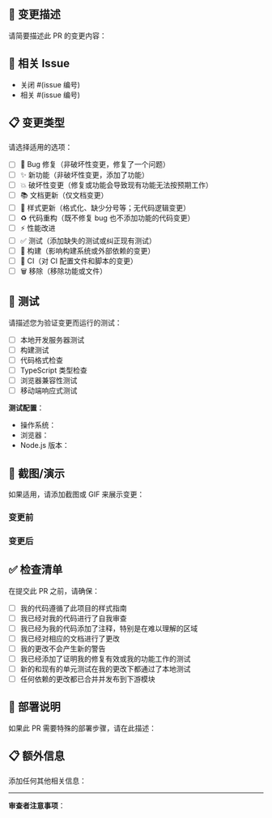 ## 📝 变更描述

请简要描述此 PR 的变更内容：

## 🔗 相关 Issue

- 关闭 #(issue 编号)
- 相关 #(issue 编号)

## 📋 变更类型

请选择适用的选项：

- [ ] 🐛 Bug 修复（非破坏性变更，修复了一个问题）
- [ ] ✨ 新功能（非破坏性变更，添加了功能）
- [ ] 💥 破坏性变更（修复或功能会导致现有功能无法按预期工作）
- [ ] 📚 文档更新（仅文档变更）
- [ ] 🎨 样式更新（格式化、缺少分号等；无代码逻辑变更）
- [ ] ♻️ 代码重构（既不修复 bug 也不添加功能的代码变更）
- [ ] ⚡ 性能改进
- [ ] ✅ 测试（添加缺失的测试或纠正现有测试）
- [ ] 🔧 构建（影响构建系统或外部依赖的变更）
- [ ] 👷 CI（对 CI 配置文件和脚本的变更）
- [ ] 🗑️ 移除（移除功能或文件）

## 🧪 测试

请描述您为验证变更而运行的测试：

- [ ] 本地开发服务器测试
- [ ] 构建测试
- [ ] 代码格式检查
- [ ] TypeScript 类型检查
- [ ] 浏览器兼容性测试
- [ ] 移动端响应式测试

**测试配置**：
- 操作系统：
- 浏览器：
- Node.js 版本：

## 📱 截图/演示

如果适用，请添加截图或 GIF 来展示变更：

### 变更前
<!-- 添加变更前的截图 -->

### 变更后
<!-- 添加变更后的截图 -->

## ✅ 检查清单

在提交此 PR 之前，请确保：

- [ ] 我的代码遵循了此项目的样式指南
- [ ] 我已经对我的代码进行了自我审查
- [ ] 我已经为我的代码添加了注释，特别是在难以理解的区域
- [ ] 我已经对相应的文档进行了更改
- [ ] 我的更改不会产生新的警告
- [ ] 我已经添加了证明我的修复有效或我的功能工作的测试
- [ ] 新的和现有的单元测试在我的更改下都通过了本地测试
- [ ] 任何依赖的更改都已合并并发布到下游模块

## 🔄 部署说明

如果此 PR 需要特殊的部署步骤，请在此描述：

## 📋 额外信息

添加任何其他相关信息：

---

**审查者注意事项**：
<!-- 为审查者添加任何特殊说明 -->